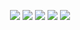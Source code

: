 <div align="center">

![](http://github-profile-summary-cards.vercel.app/api/cards/profile-details?username=Averagektn&theme=dark)
![](http://github-profile-summary-cards.vercel.app/api/cards/repos-per-language?username=Averagektn&theme=dark)
![](http://github-profile-summary-cards.vercel.app/api/cards/most-commit-language?username=Averagektn&theme=dark)
![](http://github-profile-summary-cards.vercel.app/api/cards/stats?username=Averagektn&theme=dark)
![](http://github-profile-summary-cards.vercel.app/api/cards/productive-time?username=Averagektn&theme=dark&utcOffset=3)

</div>
